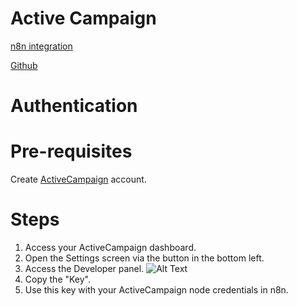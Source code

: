 # Active Campaign
[n8n integration](https://n8n.io/integrations/n8n-nodes-base.activeCampaign)

[Github](https://github.com/n8n-io/n8n/tree/master/packages/nodes-base/nodes/ActiveCampaign)

# Authentication

# Pre-requisites

Create [ActiveCampaign](https://www.activecampaign.com/) account.

# Steps

1. Access your ActiveCampaign dashboard.
2. Open the Settings screen via the button in the bottom left.
3. Access the Developer panel.
   ![Alt Text](https://i.imgur.com/1LTdyS0.gif) 
4. Copy the "Key". 
5. Use this key with your ActiveCampaign node credentials in n8n.

